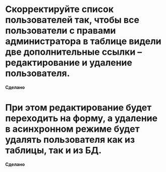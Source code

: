 # Скорректируйте список пользователей так, чтобы все пользователи с правами администратора в таблице видели две дополнительные ссылки – редактирование и удаление пользователя. 
   **Сделано**
# При этом редактирование будет переходить на форму, а удаление в асинхронном режиме будет удалять пользователя как из таблицы, так и из БД.
   **Cделано**
